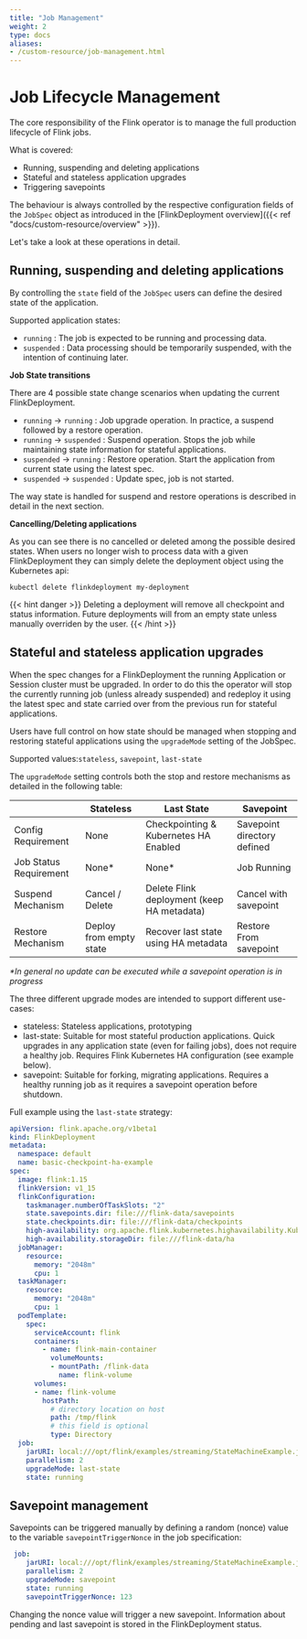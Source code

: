 ```yaml
---
title: "Job Management"
weight: 2
type: docs
aliases:
- /custom-resource/job-management.html
---
```

<!--
Licensed to the Apache Software Foundation (ASF) under one
or more contributor license agreements.  See the NOTICE file
distributed with this work for additional information
regarding copyright ownership.  The ASF licenses this file
to you under the Apache License, Version 2.0 (the
"License"); you may not use this file except in compliance
with the License.  You may obtain a copy of the License at

  http://www.apache.org/licenses/LICENSE-2.0

Unless required by applicable law or agreed to in writing,
software distributed under the License is distributed on an
"AS IS" BASIS, WITHOUT WARRANTIES OR CONDITIONS OF ANY
KIND, either express or implied.  See the License for the
specific language governing permissions and limitations
under the License.
-->

# Job Lifecycle Management

The core responsibility of the Flink operator is to manage the full production lifecycle of Flink jobs.

What is covered:
 - Running, suspending and deleting applications
 - Stateful and stateless application upgrades
 - Triggering savepoints

The behaviour is always controlled by the respective configuration fields of the `JobSpec` object as introduced in the [FlinkDeployment overview]({{< ref "docs/custom-resource/overview" >}}).

Let's take a look at these operations in detail.

## Running, suspending and deleting applications

By controlling the `state` field of the `JobSpec` users can define the desired state of the application.

Supported application states:
 - `running` : The job is expected to be running and processing data.
 - `suspended` : Data processing should be temporarily suspended, with the intention of continuing later.

**Job State transitions**

There are 4 possible state change scenarios when updating the current FlinkDeployment.

 - `running` -> `running` : Job upgrade operation. In practice, a suspend followed by a restore operation.
 - `running` -> `suspended` : Suspend operation. Stops the job while maintaining state information for stateful applications.
 - `suspended` -> `running` : Restore operation. Start the application from current state using the latest spec.
 - `suspended` -> `suspended` : Update spec, job is not started.

The way state is handled for suspend and restore operations is described in detail in the next section.

**Cancelling/Deleting applications**

As you can see there is no cancelled or deleted among the possible desired states. When users no longer wish to process data with a given FlinkDeployment they can simply delete the deployment object using the Kubernetes api:

```
kubectl delete flinkdeployment my-deployment
```

{{< hint danger >}}
Deleting a deployment will remove all checkpoint and status information. Future deployments will from an empty state unless manually overriden by the user.
{{< /hint >}}

## Stateful and stateless application upgrades

When the spec changes for a FlinkDeployment the running Application or Session cluster must be upgraded.
In order to do this the operator will stop the currently running job (unless already suspended) and redeploy it using the latest spec and state carried over from the previous run for stateful applications.

Users have full control on how state should be managed when stopping and restoring stateful applications using the `upgradeMode` setting of the JobSpec.

Supported values:`stateless`, `savepoint`, `last-state`

The `upgradeMode` setting controls both the stop and restore mechanisms as detailed in the following table:

| | Stateless | Last State | Savepoint |
| ---- | ---------- | ---- | ---- |
| Config Requirement | None | Checkpointing & Kubernetes HA Enabled | Savepoint directory defined |
| Job Status Requirement | None* | None* | Job Running |
| Suspend Mechanism | Cancel / Delete | Delete Flink deployment (keep HA metadata) | Cancel with savepoint |
| Restore Mechanism | Deploy from empty state | Recover last state using HA metadata | Restore From savepoint |

*\*In general no update can be executed while a savepoint operation is in progress*

The three different upgrade modes are intended to support different use-cases:
 - stateless: Stateless applications, prototyping
 - last-state: Suitable for most stateful production applications. Quick upgrades in any application state (even for failing jobs), does not require a healthy job. Requires Flink Kubernetes HA configuration (see example below).
 - savepoint: Suitable for forking, migrating applications. Requires a healthy running job as it requires a savepoint operation before shutdown.

Full example using the `last-state` strategy:

```yaml
apiVersion: flink.apache.org/v1beta1
kind: FlinkDeployment
metadata:
  namespace: default
  name: basic-checkpoint-ha-example
spec:
  image: flink:1.15
  flinkVersion: v1_15
  flinkConfiguration:
    taskmanager.numberOfTaskSlots: "2"
    state.savepoints.dir: file:///flink-data/savepoints
    state.checkpoints.dir: file:///flink-data/checkpoints
    high-availability: org.apache.flink.kubernetes.highavailability.KubernetesHaServicesFactory
    high-availability.storageDir: file:///flink-data/ha
  jobManager:
    resource:
      memory: "2048m"
      cpu: 1
  taskManager:
    resource:
      memory: "2048m"
      cpu: 1
  podTemplate:
    spec:
      serviceAccount: flink
      containers:
        - name: flink-main-container
          volumeMounts:
          - mountPath: /flink-data
            name: flink-volume
      volumes:
      - name: flink-volume
        hostPath:
          # directory location on host
          path: /tmp/flink
          # this field is optional
          type: Directory
  job:
    jarURI: local:///opt/flink/examples/streaming/StateMachineExample.jar
    parallelism: 2
    upgradeMode: last-state
    state: running
```

## Savepoint management

Savepoints can be triggered manually by defining a random (nonce) value to the variable `savepointTriggerNonce` in the job specification:

```yaml
 job:
    jarURI: local:///opt/flink/examples/streaming/StateMachineExample.jar
    parallelism: 2
    upgradeMode: savepoint
    state: running
    savepointTriggerNonce: 123
```

Changing the nonce value will trigger a new savepoint. Information about pending and last savepoint is stored in the FlinkDeployment status.
